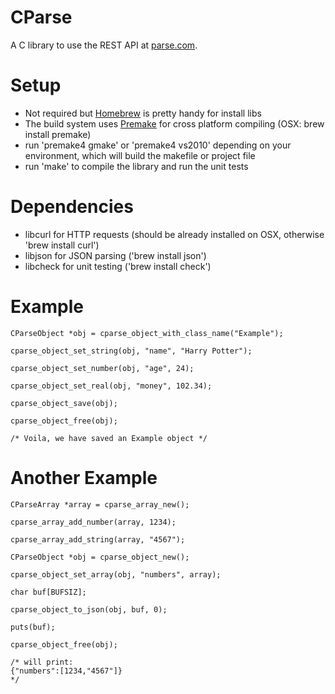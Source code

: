 CParse
======
A C library to use the REST API at [parse.com](http://parse.com).


Setup
=====
- Not required but [Homebrew](http://mxcl.github.com/homebrew/) is pretty handy for install libs
- The build system uses [Premake](http://industriousone.com/premake) for cross platform compiling (OSX: brew install premake)
- run 'premake4 gmake' or 'premake4 vs2010' depending on your environment, which will build the makefile or project file
- run 'make' to compile the library and run the unit tests

Dependencies
============

- libcurl for HTTP requests (should be already installed on OSX, otherwise 'brew install curl')
- libjson for JSON parsing ('brew install json')
- libcheck for unit testing ('brew install check')

Example
=======
```
CParseObject *obj = cparse_object_with_class_name("Example");

cparse_object_set_string(obj, "name", "Harry Potter");

cparse_object_set_number(obj, "age", 24);

cparse_object_set_real(obj, "money", 102.34);

cparse_object_save(obj);

cparse_object_free(obj);

/* Voila, we have saved an Example object */

```

Another Example
===============
```
CParseArray *array = cparse_array_new();

cparse_array_add_number(array, 1234);

cparse_array_add_string(array, "4567");

CParseObject *obj = cparse_object_new();

cparse_object_set_array(obj, "numbers", array);

char buf[BUFSIZ];

cparse_object_to_json(obj, buf, 0);

puts(buf); 

cparse_object_free(obj);

/* will print:
{"numbers":[1234,"4567"]}
*/
```